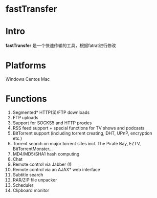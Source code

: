 # fastTransfer

Intro
=====

**fastTransfer** 是一个快速传输的工具，根据fatrat进行修改

Platforms
=====

Windows
Centos
Mac

Functions
=====
 1. Segmented* HTTP(S)/FTP downloads
 2. FTP uploads
 3. Support for SOCKS5 and HTTP proxies
 4. RSS feed support + special functions for TV shows and podcasts
 5. BitTorrent support (including torrent creating, DHT, UPnP, encryption etc.)
 6. Torrent search on major torrent sites incl. The Pirate Bay, EZTV, BitTorrentMonster...
 7. MD4/MD5/SHA1 hash computing
 8. Chat
 9. Remote control via Jabber (!)
 10. Remote control via an AJAX* web interface
 11. Subtitle search
 12. RAR/ZIP file unpacker
 13. Scheduler
 14. Clipboard monitor


